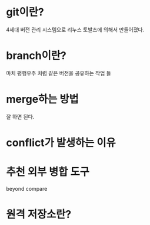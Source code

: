 # git이란?
4세대 버전 관리 시스템으로 리누스 토발츠에 의해서 만들어졌다.

# branch이란?
마치 평행우주 처럼 같은 버전을 공유하는 작업 들

# merge하는 방법
잘 하면 된다.

# conflict가 발생하는 이유

# 추천 외부 병합 도구
beyond compare

# 원격 저장소란?
